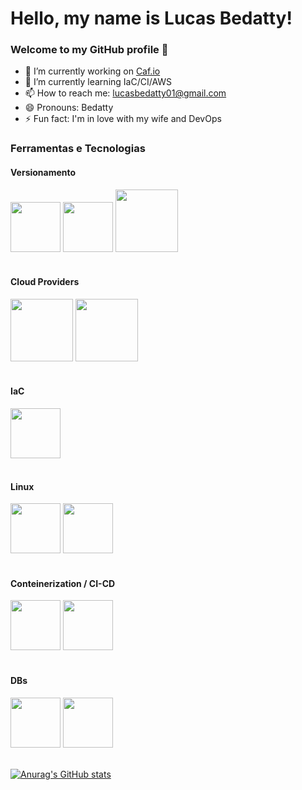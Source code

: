 <html>

# Hello, my name is Lucas Bedatty! 
### Welcome to my GitHub profile 👋
- 🔭 I’m currently working on <a href="https://www.caf.io/">Caf.io</a>
- 🌱 I’m currently learning IaC/CI/AWS
- 📫 How to reach me: lucasbedatty01@gmail.com
- 😄 Pronouns: Bedatty
- ⚡ Fun fact: I'm in love with my wife and DevOps

### Ferramentas e Tecnologias
#### Versionamento
<div>
    <img src="https://cdn.jsdelivr.net/gh/devicons/devicon/icons/github/github-original.svg" width="80" heigth="80"/>
    <img src="https://cdn.jsdelivr.net/gh/devicons/devicon/icons/gitlab/gitlab-original-wordmark.svg" width="80" heigth="80"/>
    <img src="https://cdn.jsdelivr.net/gh/devicons/devicon/icons/git/git-plain-wordmark.svg" width="100" heigth="100"/>
</div>
<br>

#### Cloud Providers
<div>
    <img src="https://cdn.jsdelivr.net/gh/devicons/devicon/icons/amazonwebservices/amazonwebservices-plain-wordmark.svg" width="100" heigth="100"/>
    <img src="https://cdn.jsdelivr.net/gh/devicons/devicon/icons/digitalocean/digitalocean-original-wordmark.svg" width="100" heigth="100"/>
</div>
<br>

#### IaC
<div>
    <img src="https://cdn.jsdelivr.net/gh/devicons/devicon/icons/terraform/terraform-original.svg" width="80" heigth="80"/>
</div>
<br>

#### Linux
<div>    
    <img src="https://cdn.jsdelivr.net/gh/devicons/devicon/icons/linux/linux-original.svg" width="80" heigth="80"/>
    <img src="https://cdn.jsdelivr.net/gh/devicons/devicon/icons/bash/bash-original.svg" width="80" heigth="80"/>
</div>
<br>

#### Conteinerization / CI-CD
<div>
    <img src="https://cdn.jsdelivr.net/gh/devicons/devicon/icons/docker/docker-original.svg" width="80" heigth="80"/>
    <img src="https://cdn.jsdelivr.net/gh/devicons/devicon/icons/kubernetes/kubernetes-plain.svg" width="80" heigth="80"/>
</div>
<br>

#### DBs
<div>
    <img src="https://cdn.jsdelivr.net/gh/devicons/devicon/icons/mongodb/mongodb-original.svg" width="80" heigth="80"/>
    <img src="https://cdn.jsdelivr.net/gh/devicons/devicon/icons/mysql/mysql-original-wordmark.svg" width="80" heigth="80"/>
</div>
<br>

[![Anurag's GitHub stats](https://github-readme-stats.vercel.app/api?username=bedatty&theme=dark)](https://github.com/anuraghazra/github-readme-stats)
</html>